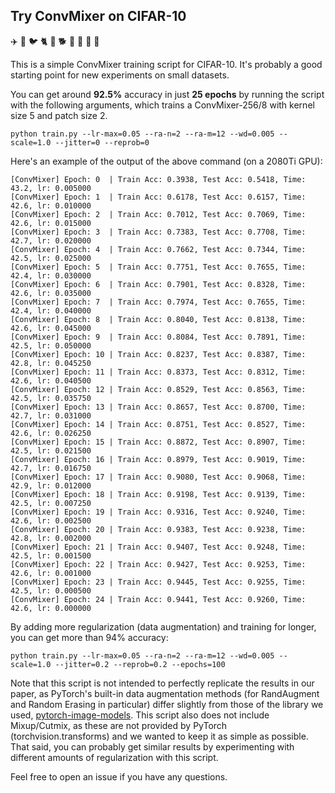Try ConvMixer on CIFAR-10
-----------------------------------
 ✈️ 🚗 🐦 🐈 🦌 🐕 🐸 🐎 🚢 🚚
 

This is a simple ConvMixer training script for CIFAR-10. It's probably a good starting point for new experiments on small datasets.

You can get around **92.5%** accuracy in just **25 epochs** by running the script with the following arguments,
which trains a ConvMixer-256/8 with kernel size 5 and patch size 2.

```
python train.py --lr-max=0.05 --ra-n=2 --ra-m=12 --wd=0.005 --scale=1.0 --jitter=0 --reprob=0
```

Here's an example of the output of the above command (on a 2080Ti GPU):

```
[ConvMixer] Epoch: 0  | Train Acc: 0.3938, Test Acc: 0.5418, Time: 43.2, lr: 0.005000
[ConvMixer] Epoch: 1  | Train Acc: 0.6178, Test Acc: 0.6157, Time: 42.6, lr: 0.010000
[ConvMixer] Epoch: 2  | Train Acc: 0.7012, Test Acc: 0.7069, Time: 42.6, lr: 0.015000
[ConvMixer] Epoch: 3  | Train Acc: 0.7383, Test Acc: 0.7708, Time: 42.7, lr: 0.020000
[ConvMixer] Epoch: 4  | Train Acc: 0.7662, Test Acc: 0.7344, Time: 42.5, lr: 0.025000
[ConvMixer] Epoch: 5  | Train Acc: 0.7751, Test Acc: 0.7655, Time: 42.4, lr: 0.030000
[ConvMixer] Epoch: 6  | Train Acc: 0.7901, Test Acc: 0.8328, Time: 42.6, lr: 0.035000
[ConvMixer] Epoch: 7  | Train Acc: 0.7974, Test Acc: 0.7655, Time: 42.4, lr: 0.040000
[ConvMixer] Epoch: 8  | Train Acc: 0.8040, Test Acc: 0.8138, Time: 42.6, lr: 0.045000
[ConvMixer] Epoch: 9  | Train Acc: 0.8084, Test Acc: 0.7891, Time: 42.5, lr: 0.050000
[ConvMixer] Epoch: 10 | Train Acc: 0.8237, Test Acc: 0.8387, Time: 42.8, lr: 0.045250
[ConvMixer] Epoch: 11 | Train Acc: 0.8373, Test Acc: 0.8312, Time: 42.6, lr: 0.040500
[ConvMixer] Epoch: 12 | Train Acc: 0.8529, Test Acc: 0.8563, Time: 42.5, lr: 0.035750
[ConvMixer] Epoch: 13 | Train Acc: 0.8657, Test Acc: 0.8700, Time: 42.7, lr: 0.031000
[ConvMixer] Epoch: 14 | Train Acc: 0.8751, Test Acc: 0.8527, Time: 42.6, lr: 0.026250
[ConvMixer] Epoch: 15 | Train Acc: 0.8872, Test Acc: 0.8907, Time: 42.5, lr: 0.021500
[ConvMixer] Epoch: 16 | Train Acc: 0.8979, Test Acc: 0.9019, Time: 42.7, lr: 0.016750
[ConvMixer] Epoch: 17 | Train Acc: 0.9080, Test Acc: 0.9068, Time: 42.9, lr: 0.012000
[ConvMixer] Epoch: 18 | Train Acc: 0.9198, Test Acc: 0.9139, Time: 42.5, lr: 0.007250
[ConvMixer] Epoch: 19 | Train Acc: 0.9316, Test Acc: 0.9240, Time: 42.6, lr: 0.002500
[ConvMixer] Epoch: 20 | Train Acc: 0.9383, Test Acc: 0.9238, Time: 42.8, lr: 0.002000
[ConvMixer] Epoch: 21 | Train Acc: 0.9407, Test Acc: 0.9248, Time: 42.5, lr: 0.001500
[ConvMixer] Epoch: 22 | Train Acc: 0.9427, Test Acc: 0.9253, Time: 42.6, lr: 0.001000
[ConvMixer] Epoch: 23 | Train Acc: 0.9445, Test Acc: 0.9255, Time: 42.5, lr: 0.000500
[ConvMixer] Epoch: 24 | Train Acc: 0.9441, Test Acc: 0.9260, Time: 42.6, lr: 0.000000
```

By adding more regularization (data augmentation) and training for longer, you can get more than 94% accuracy:

```
python train.py --lr-max=0.05 --ra-n=2 --ra-m=12 --wd=0.005 --scale=1.0 --jitter=0.2 --reprob=0.2 --epochs=100
```

Note that this script is not intended to perfectly replicate the results in our paper, as PyTorch's built-in data augmentation methods (for RandAugment and Random Erasing in particular) differ slightly from those of the library we used, [pytorch-image-models](github.com/rwightman/pytorch-image-models). This script also does not include Mixup/Cutmix, as these are not provided by PyTorch (torchvision.transforms) and we wanted to keep it as simple as possible. That said, you can probably get similar results by experimenting with different amounts of regularization with this script.

Feel free to open an issue if you have any questions.
